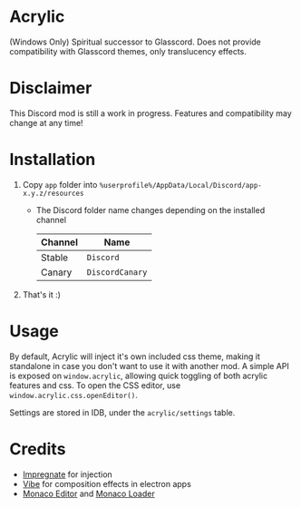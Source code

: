 # Acrylic
 (Windows Only) Spiritual successor to Glasscord. Does not provide compatibility with Glasscord themes, only translucency effects.

# Disclaimer
 This Discord mod is still a work in progress. Features and compatibility may change at any time!

# Installation
 1. Copy `app` folder into `%userprofile%/AppData/Local/Discord/app-x.y.z/resources`
    - The Discord folder name changes depending on the installed channel

        | Channel |      Name      |
        | ------ | --------------- |
        | Stable | `Discord`       |
        | Canary | `DiscordCanary` |

 2. That's it :)

# Usage
 By default, Acrylic will inject it's own included css theme, making it standalone in case you don't want to use it with another mod.
 A simple API is exposed on `window.acrylic`, allowing quick toggling of both acrylic features and css.
 To open the CSS editor, use `window.acrylic.css.openEditor()`.

 Settings are stored in IDB, under the `acrylic/settings` table.

# Credits
 - [Impregnate](https://github.com/Cumcord/Impregnate) for injection
 - [Vibe](https://github.com/pykeio/vibe) for composition effects in electron apps
 - [Monaco Editor](https://microsoft.github.io/monaco-editor/) and [Monaco Loader](https://github.com/suren-atoyan/monaco-loader)
